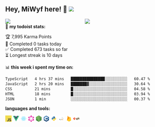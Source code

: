 
## Hey, MiWyf here! :wave: ![<p align="right"> </p>](https://visitor-badge.glitch.me/badge?page_id=miwyf.miwyf)

[<img align="right" width="50%" src="https://github-readme-stats.vercel.app/api?username=miwyf&theme=dark&show_icons=miwyf">](https://metrics.lecoq.io/miwyf#gh-dark-mode-only)
[<img align="right" width="50%" src="https://github-readme-stats.vercel.app/api?username=miwyf&show_icons=miwyf">](https://metrics.lecoq.io/miwyf#gh-light-mode-only)


🚧 **my todoist stats:**
<!-- TODO-IST:START -->
🏆  7,995 Karma Points           
🌸  Completed 0 tasks today           
✅  Completed 673 tasks so far           
⏳  Longest streak is 10 days
<!-- TODO-IST:END -->


📊 **this week i spent my time on:**
<!--START_SECTION:waka-->

```text
TypeScript   4 hrs 37 mins   ███████████████░░░░░░░░░░   60.47 %
JavaScript   2 hrs 20 mins   ███████▓░░░░░░░░░░░░░░░░░   30.64 %
CSS          21 mins         █░░░░░░░░░░░░░░░░░░░░░░░░   04.58 %
HTML         18 mins         █░░░░░░░░░░░░░░░░░░░░░░░░   03.94 %
JSON         1 min           ░░░░░░░░░░░░░░░░░░░░░░░░░   00.37 %
```

<!--END_SECTION:waka-->

**languages and tools:**  

<code><img height="20" src="https://raw.githubusercontent.com/github/explore/80688e429a7d4ef2fca1e82350fe8e3517d3494d/topics/javascript/javascript.png"></code>
<code><img height="20" src="https://raw.githubusercontent.com/github/explore/80688e429a7d4ef2fca1e82350fe8e3517d3494d/topics/vue/vue.png"></code>
<code><img height="20" src="https://raw.githubusercontent.com/github/explore/80688e429a7d4ef2fca1e82350fe8e3517d3494d/topics/react/react.png"></code>
<code><img height="20" src="https://raw.githubusercontent.com/github/explore/5c058a388828bb5fde0bcafd4bc867b5bb3f26f3/topics/graphql/graphql.png"></code>
<code><img height="20" src="https://raw.githubusercontent.com/github/explore/80688e429a7d4ef2fca1e82350fe8e3517d3494d/topics/nodejs/nodejs.png"></code>
<code><img height="20" src="https://raw.githubusercontent.com/github/explore/80688e429a7d4ef2fca1e82350fe8e3517d3494d/topics/cpp/cpp.png"></code>
<code><img height="20" src="https://raw.githubusercontent.com/github/explore/80688e429a7d4ef2fca1e82350fe8e3517d3494d/topics/python/python.png"></code>
<code><img height="20" src="https://raw.githubusercontent.com/github/explore/80688e429a7d4ef2fca1e82350fe8e3517d3494d/topics/mysql/mysql.png"></code>
<code><img height="20" src="https://raw.githubusercontent.com/github/explore/80688e429a7d4ef2fca1e82350fe8e3517d3494d/topics/firebase/firebase.png"></code>
<code><img height="20" src="https://raw.githubusercontent.com/github/explore/80688e429a7d4ef2fca1e82350fe8e3517d3494d/topics/git/git.png"></code>








